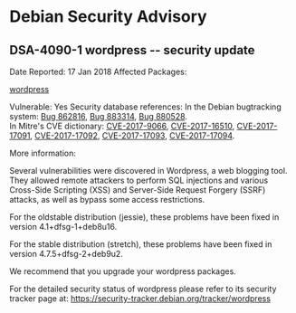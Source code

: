 
Debian Security Advisory
========================


DSA-4090-1 wordpress -- security update
---------------------------------------



Date Reported:
17 Jan 2018
Affected Packages:

[wordpress](https://packages.debian.org/src:wordpress)

Vulnerable:
Yes
Security database references:
In the Debian bugtracking system: [Bug 862816](https://bugs.debian.org/cgi-bin/bugreport.cgi?bug=862816), [Bug 883314](https://bugs.debian.org/cgi-bin/bugreport.cgi?bug=883314), [Bug 880528](https://bugs.debian.org/cgi-bin/bugreport.cgi?bug=880528).  
In Mitre's CVE dictionary: [CVE-2017-9066](https://security-tracker.debian.org/tracker/CVE-2017-9066), [CVE-2017-16510](https://security-tracker.debian.org/tracker/CVE-2017-16510), [CVE-2017-17091](https://security-tracker.debian.org/tracker/CVE-2017-17091), [CVE-2017-17092](https://security-tracker.debian.org/tracker/CVE-2017-17092), [CVE-2017-17093](https://security-tracker.debian.org/tracker/CVE-2017-17093), [CVE-2017-17094](https://security-tracker.debian.org/tracker/CVE-2017-17094).  

More information:

Several vulnerabilities were discovered in Wordpress, a web blogging
tool. They allowed remote attackers to perform SQL injections and
various Cross-Side Scripting (XSS) and Server-Side Request Forgery
(SSRF) attacks, as well as bypass some access restrictions.


For the oldstable distribution (jessie), these problems have been fixed
in version 4.1+dfsg-1+deb8u16.


For the stable distribution (stretch), these problems have been fixed in
version 4.7.5+dfsg-2+deb9u2.


We recommend that you upgrade your wordpress packages.


For the detailed security status of wordpress please refer to
its security tracker page at:
<https://security-tracker.debian.org/tracker/wordpress>





